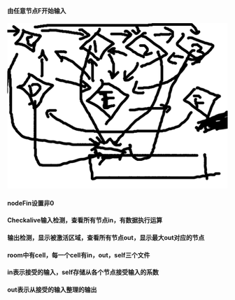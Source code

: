 #### 由任意节点F开始输入

#### ![Alt text](./Process.png)

#### nodeFin设置非0

#### Checkalive输入检测，查看所有节点in，有数据执行运算

#### 输出检测，显示被激活区域，查看所有节点out，显示最大out对应的节点

#### room中有cell，每一个cell有in，out，self三个文件

#### in表示接受的输入，self存储从各个节点接受输入的系数

#### out表示从接受的输入整理的输出